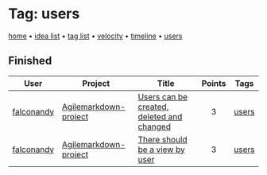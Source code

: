 # Tag: users

[home](../index.md) • [idea list](../ideas.md) • [tag list](../tags.md) • [velocity](../velocity.md) • [timeline](../timeline.md) • [users](../users.md)

## Finished
| User | Project | Title | Points | Tags |
|---|---|---|:---:|---|
| [falconandy](../users/Andrey%20Sokolov.md) | [Agilemarkdown-project](../agilemarkdown-project.md) | [Users can be created, deleted and changed](../agilemarkdown-project/users-can-be-created-deleted-and-changed.md) | 3 | [users](users.md) |
| [falconandy](../users/Andrey%20Sokolov.md) | [Agilemarkdown-project](../agilemarkdown-project.md) | [There should be a view by user](../agilemarkdown-project/There-should-be-a-view-by-user.md) | 3 | [users](users.md) |
